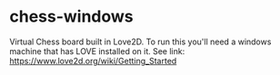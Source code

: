 # chess-windows
Virtual Chess board built in Love2D. To run this you'll need a windows machine that has LOVE installed on it. See link: https://www.love2d.org/wiki/Getting_Started
